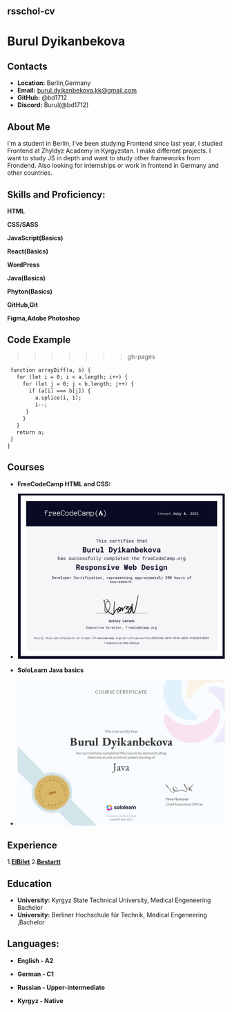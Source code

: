 
## rsschol-cv

# Burul Dyikanbekova

## Contacts
* **Location:** Berlin,Germany
* **Email:** burul.dyikanbekova.kk@gmail.com
* **GitHub:** @bd1712
* **Discord:** Burul(@bd1712)

## About Me

 I'm a student in Berlin, I've been studying Frontend since last year, I studied Frontend at Zhyldyz Academy in Kyrgyzstan. I make different projects. I want to study JS in depth and want to study other frameworks from Frondend. Also looking for internships or work in frontend in Germany and other countries.

## Skills and Proficiency:

**HTML**

**CSS/SASS**

**JavaScript(Basics)**

**React(Basics)**

**WordPress**

**Java(Basics)**

**Phyton(Basics)**

**GitHub,Git**

**Figma,Adobe Photoshop**


## Code Example

>>>>>>> gh-pages
```
 function arrayDiff(a, b) {
   for (let i = 0; i < a.length; i++) {
     for (let j = 0; j < b.length; j++) {
       if (a[i] === b[j]) {
         a.splice(i, 1);
         i--;
      }
     }
   }
   return a;
 }
}
```
## Courses

* **FreeCodeCamp HTML and CSS:**
+ ![Freecodecamp](/img/freeCodeCamp.org.png "Web design")
* **SoloLearn Java basics**
+ ![Java Sololearn](/img/java.png "Java")

## Experience

1.[**ElBilet**](https://elbilet.kg/ "Elbilet")
2.[**Bestartt**](https://bestartt.com/ "Bestartt")

## Education

* **University:** Kyrgyz State Technical University, Medical Engeneering Bachelor
* **University:** Berliner Hochschule für Technik, Medical Engeneering ,Bachelor

## Languages:

* **English - A2**

* **German - C1**

* **Russian - Upper-intermediate**

* **Kyrgyz - Native**  

